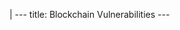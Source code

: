 |
                        ---
                        title: Blockchain Vulnerabilities
                        ---